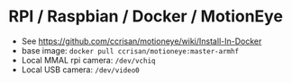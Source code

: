 # RPI / Raspbian / Docker / MotionEye

* See https://github.com/ccrisan/motioneye/wiki/Install-In-Docker
* base image: `docker pull ccrisan/motioneye:master-armhf`
* Local MMAL rpi camera: `/dev/vchiq`
* Local USB camera: `/dev/video0`
